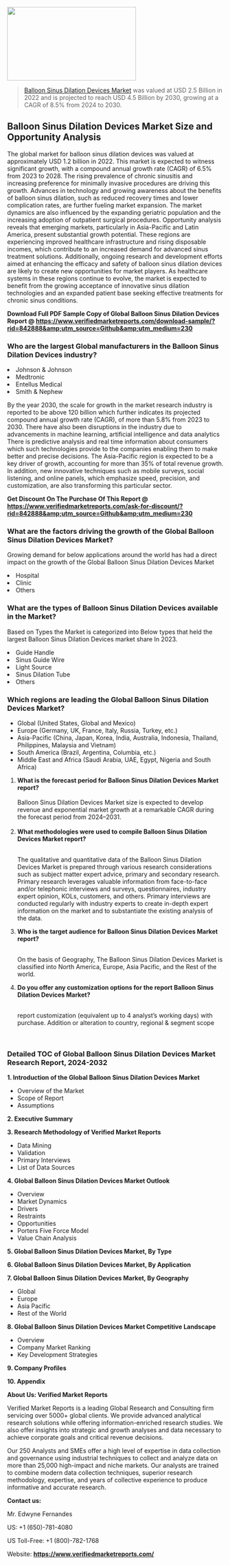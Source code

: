 <img src="https://ffe5etoiles.com/wp-content/uploads/2024/12/MST1-300x171.png" alt="" width="300" height="171" class="alignnone size-medium wp-image-20088" /><blockquote><p><p><a href="https://www.verifiedmarketreports.com/download-sample/?rid=842888&utm_source=Github&utm_medium=230" target="_blank">Balloon Sinus Dilation Devices Market</a> was valued at USD 2.5 Billion in 2022 and is projected to reach USD 4.5 Billion by 2030, growing at a CAGR of 8.5% from 2024 to 2030.</p></blockquote><p><h2>Balloon Sinus Dilation Devices Market Size and Opportunity Analysis</h2> The global market for balloon sinus dilation devices was valued at approximately USD 1.2 billion in 2022. This market is expected to witness significant growth, with a compound annual growth rate (CAGR) of 6.5% from 2023 to 2028. The rising prevalence of chronic sinusitis and increasing preference for minimally invasive procedures are driving this growth. Advances in technology and growing awareness about the benefits of balloon sinus dilation, such as reduced recovery times and lower complication rates, are further fueling market expansion. The market dynamics are also influenced by the expanding geriatric population and the increasing adoption of outpatient surgical procedures. Opportunity analysis reveals that emerging markets, particularly in Asia-Pacific and Latin America, present substantial growth potential. These regions are experiencing improved healthcare infrastructure and rising disposable incomes, which contribute to an increased demand for advanced sinus treatment solutions. Additionally, ongoing research and development efforts aimed at enhancing the efficacy and safety of balloon sinus dilation devices are likely to create new opportunities for market players. As healthcare systems in these regions continue to evolve, the market is expected to benefit from the growing acceptance of innovative sinus dilation technologies and an expanded patient base seeking effective treatments for chronic sinus conditions. </p><p class=""><strong>Download Full PDF Sample Copy of Global Balloon Sinus Dilation Devices Report @ <a href="https://www.verifiedmarketreports.com/download-sample/?rid=842888&amp;utm_source=Github&amp;utm_medium=230" target="_blank">https://www.verifiedmarketreports.com/download-sample/?rid=842888&amp;utm_source=Github&amp;utm_medium=230</a></strong></p><h3 id="" class="">Who are the largest Global manufacturers in the Balloon Sinus Dilation Devices industry?</h3><p><li>Johnson & Johnson</li><li> Medtronic</li><li> Entellus Medical</li><li> Smith & Nephew</li></p><div class=""><div class="" dir="" data-message-author-role="" data-message-id="" data-message-model-slug=""><div class=""><div class=""><div class=""><div class="" dir="" data-message-author-role="" data-message-id="" data-message-model-slug=""><div class=""><div class=""><p>By the year 2030, the scale for growth in the market research industry is reported to be above 120 billion which further indicates its projected compound annual growth rate (CAGR), of more than 5.8% from 2023 to 2030. There have also been disruptions in the industry due to advancements in machine learning, artificial intelligence and data analytics There is predictive analysis and real time information about consumers which such technologies provide to the companies enabling them to make better and precise decisions. The Asia-Pacific region is expected to be a key driver of growth, accounting for more than 35% of total revenue growth. In addition, new innovative techniques such as mobile surveys, social listening, and online panels, which emphasize speed, precision, and customization, are also transforming this particular sector.</p><p><strong>Get Discount On The Purchase Of This Report @&nbsp; <a href="https://www.verifiedmarketreports.com/ask-for-discount/?rid=842888&amp;utm_source=Github&amp;utm_medium=230" target="_blank">https://www.verifiedmarketreports.com/ask-for-discount/?rid=842888&amp;utm_source=Github&amp;utm_medium=230</a></strong></p></div></div></div></div></div></div></div></div><h3 id="" class="">What are the factors driving the growth of the Global Balloon Sinus Dilation Devices Market?</h3><p id="" class="">Growing demand for below applications around the world has had a direct impact on the growth of the Global Balloon Sinus Dilation Devices Market</p><p id="" class=""><li>Hospital</li><li> Clinic</li><li> Others</li></p><h3 id="" class="">What are the types of Balloon Sinus Dilation Devices available in the Market?</h3><p id="" class="">Based on Types the Market is categorized into Below types that held the largest Balloon Sinus Dilation Devices market share In 2023.</p><p id="" class=""><li>Guide Handle</li><li> Sinus Guide Wire</li><li> Light Source</li><li> Sinus Dilation Tube</li><li> Others</li></p><h3 id="" class="">Which regions are leading the Global Balloon Sinus Dilation Devices Market?</h3><ul><li>Global (United States, Global and Mexico)</li><li>Europe (Germany, UK, France, Italy, Russia, Turkey, etc.)</li><li>Asia-Pacific (China, Japan, Korea, India, Australia, Indonesia, Thailand, Philippines, Malaysia and Vietnam)</li><li>South America (Brazil, Argentina, Columbia, etc.)</li><li>Middle East and Africa (Saudi Arabia, UAE, Egypt, Nigeria and South Africa)</li></ul><p><ol><li><strong>What is the forecast period for Balloon Sinus Dilation Devices Market report?<br /></strong><br /><span data-sheets-root="1" data-sheets-value="{&quot;1&quot;:2,&quot;2&quot;:&quot;XXXX size is expected to develop revenue and exponential market growth at a remarkable CAGR during the forecast period from 2024&ndash;2030.&quot;}" data-sheets-userformat="{&quot;2&quot;:12674,&quot;4&quot;:{&quot;1&quot;:2,&quot;2&quot;:16776960},&quot;10&quot;:2,&quot;11&quot;:0,&quot;15&quot;:&quot;Arial&quot;,&quot;16&quot;:12}">Balloon Sinus Dilation Devices Market size is expected to develop revenue and exponential market growth at a remarkable CAGR during the forecast period from 2024&ndash;2031.</span><br /><br /></li><li><strong>What methodologies were used to compile Balloon Sinus Dilation Devices Market report?<br /><br /></strong><p>The qualitative and quantitative data of the&nbsp;Balloon Sinus Dilation Devices Market is prepared through various research considerations such as subject matter expert advice, primary and secondary research. Primary research leverages valuable information from face-to-face and/or telephonic interviews and surveys, questionnaires, industry expert opinion, KOLs, customers, and others. Primary interviews are conducted regularly with industry experts to create in-depth expert information on the market and to substantiate the existing analysis of the data.&nbsp;</p></li><li><strong>Who is the target audience for Balloon Sinus Dilation Devices Market report?<br /><br /></strong><p>On the basis of Geography, The&nbsp;Balloon Sinus Dilation Devices Market is classified into North America, Europe, Asia Pacific, and the Rest of the world.</p></li><li><strong>Do you offer any customization options for the report Balloon Sinus Dilation Devices Market?<br /><br /></strong><p>report customization (equivalent up to 4 analyst&rsquo;s working days) with purchase. Addition or alteration to country, regional &amp; segment scope</p><p>&nbsp;</p></li></ol></p><h3 id="" class="">Detailed TOC of Global Balloon Sinus Dilation Devices Market Research Report, 2024-2032</h3><p id="" class=""><strong>1. Introduction of the Global Balloon Sinus Dilation Devices Market</strong></p><ul><li>Overview of the Market</li><li>Scope of Report</li><li>Assumptions</li></ul><p id="" class=""><strong>2. Executive Summary</strong></p><p id="" class=""><strong>3. Research Methodology of&nbsp;Verified Market Reports</strong></p><ul><li>Data Mining</li><li>Validation</li><li>Primary Interviews</li><li>List of Data Sources</li></ul><p id="" class=""><strong>4. Global Balloon Sinus Dilation Devices Market Outlook</strong></p><ul><li>Overview</li><li>Market Dynamics</li><li>Drivers</li><li>Restraints</li><li>Opportunities</li><li>Porters Five Force Model</li><li>Value Chain Analysis</li></ul><p id="" class=""><strong>5. Global Balloon Sinus Dilation Devices Market, By&nbsp;Type</strong></p><p id="" class=""><strong>6. Global Balloon Sinus Dilation Devices Market, By Application</strong></p><p id="" class=""><strong>7. Global Balloon Sinus Dilation Devices Market, By Geography</strong></p><ul><li>Global</li><li>Europe</li><li>Asia Pacific</li><li>Rest of the World</li></ul><p id="" class=""><strong>8. Global Balloon Sinus Dilation Devices Market Competitive Landscape</strong></p><ul><li>Overview</li><li>Company Market Ranking</li><li>Key Development Strategies</li></ul><p id="" class=""><strong>9. Company Profiles</strong></p><p id="" class=""><strong>10. Appendix</strong></p><p id="" class=""><strong>About Us: Verified Market Reports</strong></p><p id="" class="">Verified Market Reports is a leading Global Research and Consulting firm servicing over 5000+ global clients. We provide advanced analytical research solutions while offering information-enriched research studies. We also offer insights into strategic and growth analyses and data necessary to achieve corporate goals and critical revenue decisions.</p><p id="" class="">Our 250 Analysts and SMEs offer a high level of expertise in data collection and governance using industrial techniques to collect and analyze data on more than 25,000 high-impact and niche markets. Our analysts are trained to combine modern data collection techniques, superior research methodology, expertise, and years of collective experience to produce informative and accurate research.</p><p id="" class=""><strong>Contact us:</strong></p><p id="" class="">Mr. Edwyne Fernandes</p><p id="" class="">US: +1 (650)-781-4080</p><p id="" class="">US Toll-Free: +1 (800)-782-1768</p><p id="" class="">Website: <a target="" data-test-app-aware-link=""><strong>https://www.verifiedmarketreports.com/</strong></a></p>
